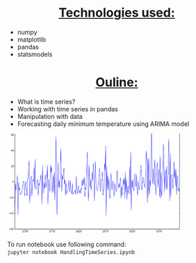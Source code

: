<center><u><h1>Technologies used:</h1></u></center>

* numpy
* matplotlib
* pandas
* statsmodels


<center><u><h1>Ouline:</h1></u></center>

* What is time series?
* Working with time series in pandas
* Manipulation with data
* Forecasting daily minimum temperature using ARIMA model



![Example](images/example.png)


To run notebook use following command:<br>
`jupyter notebook HandlingTimeSeries.ipynb`
